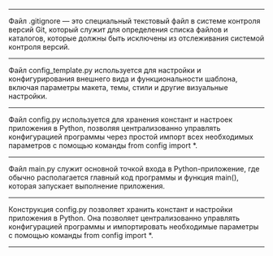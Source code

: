 ********
Файл .gitignore — это специальный текстовый файл в системе контроля версий Git, который служит для определения списка файлов и каталогов, которые должны быть исключены из отслеживания системой контроля версий.
********
Файл config_template.py используется для настройки и конфигурирования внешнего вида и функциональности шаблона, включая параметры макета, темы, стили и другие визуальные настройки.
********
Файл config.py используется для хранения констант и настроек приложения в Python, позволяя централизованно управлять конфигурацией программы через простой импорт всех необходимых параметров с помощью команды from config import *.
********
Файл main.py служит основной точкой входа в Python-приложение, где обычно располагается главный код программы и функция main(), которая запускает выполнение приложения.
********
Конструкция config.py позволяет хранить констант и настройки приложения в Python. Она позволяет централизованно управлять конфигурацией программы и импортировать необходимые параметры с помощью команды from config import *.
********
